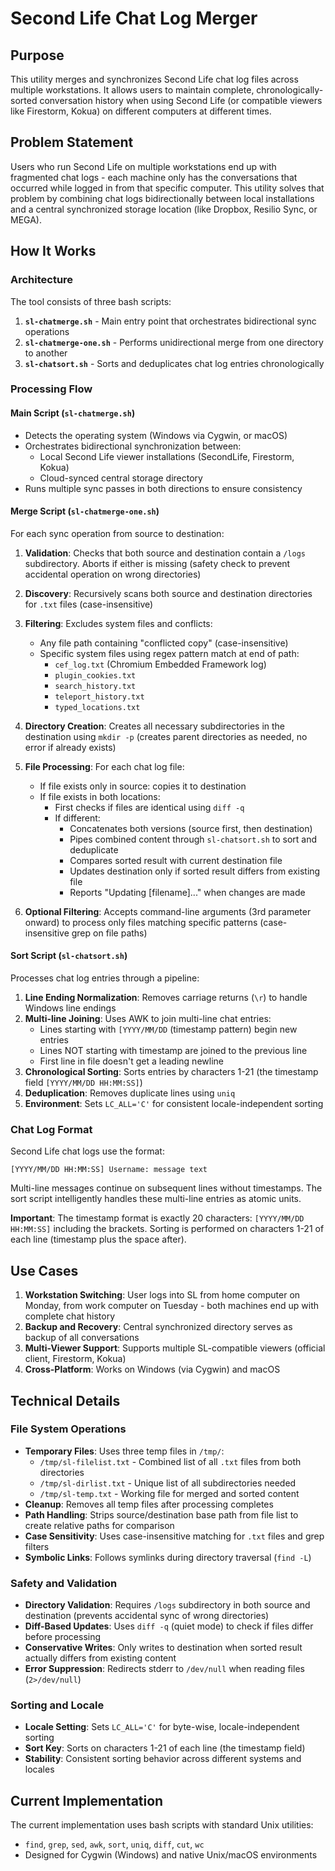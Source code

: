 # Second Life Chat Log Merger

## Purpose

This utility merges and synchronizes Second Life chat log files across multiple workstations. It allows users to maintain complete, chronologically-sorted conversation history when using Second Life (or compatible viewers like Firestorm, Kokua) on different computers at different times.

## Problem Statement

Users who run Second Life on multiple workstations end up with fragmented chat logs - each machine only has the conversations that occurred while logged in from that specific computer. This utility solves that problem by combining chat logs bidirectionally between local installations and a central synchronized storage location (like Dropbox, Resilio Sync, or MEGA).

## How It Works

### Architecture

The tool consists of three bash scripts:

1. **`sl-chatmerge.sh`** - Main entry point that orchestrates bidirectional sync operations
2. **`sl-chatmerge-one.sh`** - Performs unidirectional merge from one directory to another
3. **`sl-chatsort.sh`** - Sorts and deduplicates chat log entries chronologically

### Processing Flow

#### Main Script (`sl-chatmerge.sh`)

- Detects the operating system (Windows via Cygwin, or macOS)
- Orchestrates bidirectional synchronization between:
  - Local Second Life viewer installations (SecondLife, Firestorm, Kokua)
  - Cloud-synced central storage directory
- Runs multiple sync passes in both directions to ensure consistency

#### Merge Script (`sl-chatmerge-one.sh`)

For each sync operation from source to destination:

1. **Validation**: Checks that both source and destination contain a `/logs` subdirectory. Aborts if either is missing (safety check to prevent accidental operation on wrong directories)

2. **Discovery**: Recursively scans both source and destination directories for `.txt` files (case-insensitive)

3. **Filtering**: Excludes system files and conflicts:
   - Any file path containing "conflicted copy" (case-insensitive)
   - Specific system files using regex pattern match at end of path:
     - `cef_log.txt` (Chromium Embedded Framework log)
     - `plugin_cookies.txt`
     - `search_history.txt`
     - `teleport_history.txt`
     - `typed_locations.txt`

4. **Directory Creation**: Creates all necessary subdirectories in the destination using `mkdir -p` (creates parent directories as needed, no error if already exists)

5. **File Processing**: For each chat log file:
   - If file exists only in source: copies it to destination
   - If file exists in both locations:
     - First checks if files are identical using `diff -q`
     - If different:
       - Concatenates both versions (source first, then destination)
       - Pipes combined content through `sl-chatsort.sh` to sort and deduplicate
       - Compares sorted result with current destination file
       - Updates destination only if sorted result differs from existing file
       - Reports "Updating [filename]..." when changes are made

6. **Optional Filtering**: Accepts command-line arguments (3rd parameter onward) to process only files matching specific patterns (case-insensitive grep on file paths)

#### Sort Script (`sl-chatsort.sh`)

Processes chat log entries through a pipeline:

1. **Line Ending Normalization**: Removes carriage returns (`\r`) to handle Windows line endings
2. **Multi-line Joining**: Uses AWK to join multi-line chat entries:
   - Lines starting with `[YYYY/MM/DD` (timestamp pattern) begin new entries
   - Lines NOT starting with timestamp are joined to the previous line
   - First line in file doesn't get a leading newline
3. **Chronological Sorting**: Sorts entries by characters 1-21 (the timestamp field `[YYYY/MM/DD HH:MM:SS]`)
4. **Deduplication**: Removes duplicate lines using `uniq`
5. **Environment**: Sets `LC_ALL='C'` for consistent locale-independent sorting

### Chat Log Format

Second Life chat logs use the format:

```text
[YYYY/MM/DD HH:MM:SS] Username: message text
```

Multi-line messages continue on subsequent lines without timestamps. The sort script intelligently handles these multi-line entries as atomic units.

**Important**: The timestamp format is exactly 20 characters: `[YYYY/MM/DD HH:MM:SS]` including the brackets. Sorting is performed on characters 1-21 of each line (timestamp plus the space after).

## Use Cases

1. **Workstation Switching**: User logs into SL from home computer on Monday, from work computer on Tuesday - both machines end up with complete chat history
2. **Backup and Recovery**: Central synchronized directory serves as backup of all conversations
3. **Multi-Viewer Support**: Supports multiple SL-compatible viewers (official client, Firestorm, Kokua)
4. **Cross-Platform**: Works on Windows (via Cygwin) and macOS

## Technical Details

### File System Operations

- **Temporary Files**: Uses three temp files in `/tmp/`:
  - `/tmp/sl-filelist.txt` - Combined list of all `.txt` files from both directories
  - `/tmp/sl-dirlist.txt` - Unique list of all subdirectories needed
  - `/tmp/sl-temp.txt` - Working file for merged and sorted content
- **Cleanup**: Removes all temp files after processing completes
- **Path Handling**: Strips source/destination base path from file list to create relative paths for comparison
- **Case Sensitivity**: Uses case-insensitive matching for `.txt` files and grep filters
- **Symbolic Links**: Follows symlinks during directory traversal (`find -L`)

### Safety and Validation

- **Directory Validation**: Requires `/logs` subdirectory in both source and destination (prevents accidental sync of wrong directories)
- **Diff-Based Updates**: Uses `diff -q` (quiet mode) to check if files differ before processing
- **Conservative Writes**: Only writes to destination when sorted result actually differs from existing content
- **Error Suppression**: Redirects stderr to `/dev/null` when reading files (`2>/dev/null`)

### Sorting and Locale

- **Locale Setting**: Sets `LC_ALL='C'` for byte-wise, locale-independent sorting
- **Sort Key**: Sorts on characters 1-21 of each line (the timestamp field)
- **Stability**: Consistent sorting behavior across different systems and locales

## Current Implementation

The current implementation uses bash scripts with standard Unix utilities:

- `find`, `grep`, `sed`, `awk`, `sort`, `uniq`, `diff`, `cut`, `wc`
- Designed for Cygwin (Windows) and native Unix/macOS environments
